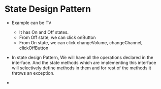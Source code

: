 # State Design Pattern

- Example can be TV
  - It has On and Off states. 
  - From Off state, we can click onButton
  - From On state, we can click changeVolume, changeChannel, clickOffButton

- In state design Pattern, We will have all the operations declared in the interface. And the state methods which are implementing this interface will selectively define methods in them and for rest of the methods it throws an exception.
- 